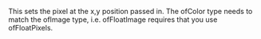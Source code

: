This sets the pixel at the x,y position passed in. The ofColor type needs to match the ofImage type, i.e. ofFloatImage requires that you use ofFloatPixels.
